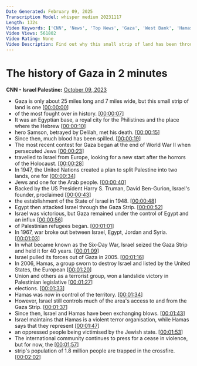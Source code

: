 ```yaml
---
Date Generated: February 09, 2025
Transcription Model: whisper medium 20231117
Length: 132s
Video Keywords: ['CNN', 'News', 'Top News', 'Gaza', 'West Bank', 'Hamas', 'Palestine', 'Palestinians', 'Israel', 'history', 'Middle East']
Video Views: 561802
Video Rating: None
Video Description: Find out why this small strip of land has been through so many conflicts and political upheavals since the end of World War II. #CNN #News
---
```


# The history of Gaza in 2 minutes
**CNN - Israel Palestine:** [October 09, 2023](https://www.youtube.com/watch?v=zdq3NVtT6Nc)
*  Gaza is only about 25 miles long and 7 miles wide, but this small strip of land is one [[00:00:00](https://www.youtube.com/watch?v=zdq3NVtT6Nc&t=0.0s)]
*  of the most fought over in history. [[00:00:07](https://www.youtube.com/watch?v=zdq3NVtT6Nc&t=7.48s)]
*  It was an Egyptian base, a royal city for the Philistines and the place where the Hebrew [[00:00:10](https://www.youtube.com/watch?v=zdq3NVtT6Nc&t=10.48s)]
*  hero Samson, betrayed by Delilah, met his death. [[00:00:15](https://www.youtube.com/watch?v=zdq3NVtT6Nc&t=15.32s)]
*  Since then, much blood has been spilled. [[00:00:19](https://www.youtube.com/watch?v=zdq3NVtT6Nc&t=19.72s)]
*  The most recent contest for Gaza began at the end of World War II when persecuted Jews [[00:00:23](https://www.youtube.com/watch?v=zdq3NVtT6Nc&t=23.240000000000002s)]
*  travelled to Israel from Europe, looking for a new start after the horrors of the Holocaust. [[00:00:28](https://www.youtube.com/watch?v=zdq3NVtT6Nc&t=28.34s)]
*  In 1947, the United Nations created a plan to split Palestine into two lands, one for [[00:00:34](https://www.youtube.com/watch?v=zdq3NVtT6Nc&t=34.38s)]
*  Jews and one for the Arab people. [[00:00:40](https://www.youtube.com/watch?v=zdq3NVtT6Nc&t=40.54s)]
*  Backed by the US President Harry S. Truman, David Ben-Gurion, Israel's founder, proclaimed [[00:00:43](https://www.youtube.com/watch?v=zdq3NVtT6Nc&t=43.18s)]
*  the establishment of the State of Israel in 1948. [[00:00:48](https://www.youtube.com/watch?v=zdq3NVtT6Nc&t=48.74s)]
*  Egypt then attacked Israel through the Gaza Strip. [[00:00:52](https://www.youtube.com/watch?v=zdq3NVtT6Nc&t=52.620000000000005s)]
*  Israel was victorious, but Gaza remained under the control of Egypt and an influx [[00:00:56](https://www.youtube.com/watch?v=zdq3NVtT6Nc&t=56.18s)]
*  of Palestinian refugees began. [[00:01:01](https://www.youtube.com/watch?v=zdq3NVtT6Nc&t=61.019999999999996s)]
*  In 1967, war broke out between Israel, Egypt, Jordan and Syria. [[00:01:03](https://www.youtube.com/watch?v=zdq3NVtT6Nc&t=63.74s)]
*  In what became known as the Six-Day War, Israel seized the Gaza Strip and held it for 40 years. [[00:01:09](https://www.youtube.com/watch?v=zdq3NVtT6Nc&t=69.5s)]
*  Israel pulled its forces out of Gaza in 2005. [[00:01:16](https://www.youtube.com/watch?v=zdq3NVtT6Nc&t=76.9s)]
*  In 2006, Hamas, a group sworn to destroy Israel and listed by the United States, the European [[00:01:20](https://www.youtube.com/watch?v=zdq3NVtT6Nc&t=80.66s)]
*  Union and others as a terrorist group, won a landslide victory in Palestinian legislative [[00:01:27](https://www.youtube.com/watch?v=zdq3NVtT6Nc&t=87.86s)]
*  elections. [[00:01:33](https://www.youtube.com/watch?v=zdq3NVtT6Nc&t=93.53999999999999s)]
*  Hamas was now in control of the territory. [[00:01:34](https://www.youtube.com/watch?v=zdq3NVtT6Nc&t=94.53999999999999s)]
*  However, Israel still controls much of the area's access to and from the Gaza Strip. [[00:01:37](https://www.youtube.com/watch?v=zdq3NVtT6Nc&t=97.25999999999999s)]
*  Since then, Israel and Hamas have been exchanging blows. [[00:01:43](https://www.youtube.com/watch?v=zdq3NVtT6Nc&t=103.5s)]
*  Israel maintains that Hamas is a violent terror organisation, while Hamas says that they represent [[00:01:47](https://www.youtube.com/watch?v=zdq3NVtT6Nc&t=107.30000000000001s)]
*  an oppressed people being victimised by the Jewish state. [[00:01:53](https://www.youtube.com/watch?v=zdq3NVtT6Nc&t=113.54s)]
*  The international community continues to press for a cease in violence, but for now, the [[00:01:57](https://www.youtube.com/watch?v=zdq3NVtT6Nc&t=117.30000000000001s)]
*  strip's population of 1.8 million people are trapped in the crossfire. [[00:02:02](https://www.youtube.com/watch?v=zdq3NVtT6Nc&t=122.18s)]
